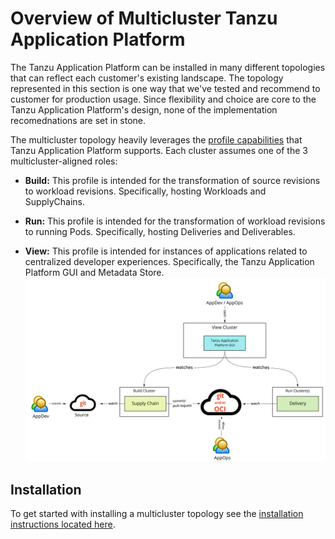 # Overview of Multicluster Tanzu Application Platform

The Tanzu Application Platform can be installed in many different topologies that can reflect each customer's existing landscape. The topology represented in this section is one way that we've tested and recommend to customer for production usage. Since flexibility and choice are core to the Tanzu Application Platform's design, none of the implementation recomednations are set in stone. 

The multicluster topology heavily leverages the [profile capabilities](../overview.md#profiles-and-packages) that Tanzu Application Platform supports. Each cluster assumes one of the 3 multicluster-aligned roles:
- **Build:**
  This profile is intended for the transformation of source revisions to workload revisions. Specifically, hosting Workloads and SupplyChains.
 
- **Run:**
  This profile is intended for the transformation of workload revisions to running Pods. Specifically, hosting Deliveries and Deliverables.

- **View:**
  This profile is intended for instances of applications related to centralized developer experiences. Specifically, the Tanzu Application Platform GUI and Metadata Store.
![Multi-cluster Diagram](../images/multi-cluster-diagram.jpg)

## Installation ##
To get started with installing a multicluster topology see the [installation instructions located here](installing-multicluster.md).